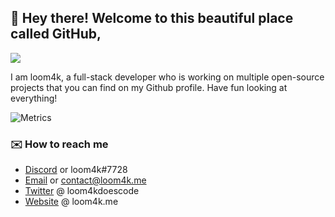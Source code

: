 ## :wave: Hey there! Welcome to this beautiful place called GitHub,
![](https://komarev.com/ghpvc/?username=loom4k&style=flat-square&color=ff69b4)

I am loom4k, a full-stack developer who is working on multiple open-source projects that you can find on my Github profile. Have fun looking at everything!

![Metrics](https://metrics.lecoq.io/loom4k?template=classic&isocalendar=1&languages=1&introduction=1&people=1&pagespeed=1&isocalendar.duration=half-year&languages.limit=8&languages.sections=most-used&languages.colors=github&languages.threshold=0%25&languages.indepth=false&languages.analysis.timeout=15&languages.categories=markup%2C%20programming&languages.recent.categories=markup%2C%20programming&languages.recent.load=300&languages.recent.days=14&introduction.title=true&people.limit=20&people.size=20&people.types=followers%2C%20following&people.identicons=false&people.shuffle=false&pagespeed.url=loom4k.me&pagespeed.detailed=false&pagespeed.screenshot=false&config.timezone=America%2FToronto)

### ✉️ How to reach me

- [Discord](https://discord.com/users/534165671651573781) or loom4k#7728
- [Email](mailto:loom4k.twitch@gmail.com) or contact@loom4k.me
- [Twitter](https://twitter.com/loom4kdoescode) @ loom4kdoescode
- [Website](https://loom4k.me) @ loom4k.me
